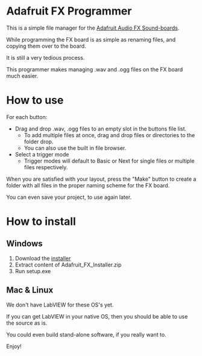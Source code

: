 # Adafruit FX Programmer
This is a simple file manager for the [Adafruit Audio FX Sound-boards](https://learn.adafruit.com/adafruit-audio-fx-sound-board/overview).

While programming the FX board is as simple as renaming files, and copying them over to the board.

It is still a very tedious process.

This programmer makes managing .wav and .ogg files on the FX board much easier.

# How to use

For each button:
* Drag and drop .wav, .ogg files to an empty slot in the buttons file list.
  * To add multiple files at once, drag and drop files or directories to the folder drop.
  * You can also use the built in file browser.
* Select a trigger mode
  * Trigger modes will default to Basic or Next for single files or multiple files respectively.

When you are satisfied with your layout, press the "Make" button to create a folder with all files in the proper naming scheme for the FX board.

You can even save your project, to use again later.

# How to install

## Windows
 1. Download the [installer](https://github.com/TangibleTec/Adafruit_FX_Programmer/raw/master/builds/Installer/Adafruit_FX_Installer.zip)
 2. Extract content of Adafruit_FX_Installer.zip
 3. Run setup.exe

## Mac & Linux
We don't have LabVIEW for these OS's yet.

If you can get LabVIEW in your native OS, then you should be able to use the source as is.

You could even build stand-alone software, if you really want to.


Enjoy!
